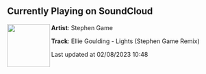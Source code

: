 ## Currently Playing on SoundCloud

[<img align="left" width="100" src="https://i1.sndcdn.com/artworks-cBCtW5t3OkCVYULT-FyYMVg-t500x500.jpg">](https://soundcloud.com/stephengame/ellie-goulding-lights-stephen-game-remix-1)

**Artist**: Stephen Game 

**Track**: Ellie Goulding - Lights (Stephen Game Remix)

Last updated at 02/08/2023 10:48
